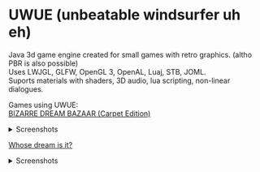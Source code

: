 # UWUE (unbeatable windsurfer uh eh)
Java 3d game engine created for small games with retro graphics. (altho PBR is also possible)  
Uses LWJGL, GLFW, OpenGL 3, OpenAL, Luaj, STB, JOML.  
Suports materials with shaders, 3D audio, lua scripting, non-linear dialogues.  
  
Games using UWUE:  
[BIZARRE DREAM BAZAAR (Carpet Edition)](https://samael-kethill.itch.io/bizarre-dream-bazaar-carpet-edition) 
<details> 
  <summary>Screenshots</summary>
  <img src="images/bdb3.png">
  <img src="images/bdb4.png">
  <img src="images/bdb2.png">
  <img src="images/bdb.png">
</details>

[Whose dream is it?](https://samael-kethill.itch.io/whose-dream-is-it)  
<details> 
  <summary>Screenshots</summary>
  <img src="images/wdii4.png">
  <img src="images/wdii2.png">
  <img src="images/wdii3.png">
  <img src="images/wdii6.png">
  <img src="images/wdii5.png">
  <img src="images/wdii.png">
</details>
